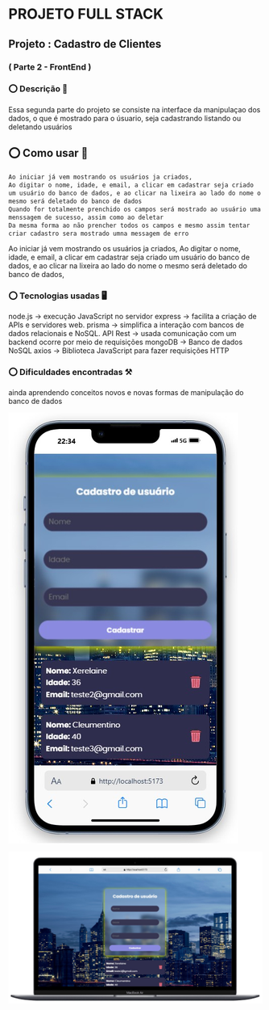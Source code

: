 # PROJETO FULL STACK
## Projeto : Cadastro de Clientes 
### ( Parte 2 - FrontEnd )
 
### ⭕ Descrição 📝
   Essa segunda parte do projeto se consiste na interface da manipulaçao dos dados, o que é mostrado para o úsuario, seja cadastrando listando ou deletando usuários

## ⭕ Como usar 🚩
    Ao iniciar já vem mostrando os usuários ja criados,
    Ao digitar o nome, idade, e email, a clicar em cadastrar seja criado um usuário do banco de dados, e ao clicar na lixeira ao lado do nome o mesmo será deletado do banco de dados
    Quando for totalmente prenchido os campos será mostrado ao usuário uma menssagem de sucesso, assim como ao deletar
    Da mesma forma ao não prencher todos os campos e mesmo assim tentar criar cadastro sera mostrado umna messagem de erro
   Ao iniciar já vem mostrando os usuários ja criados,
   Ao digitar o nome, idade, e email, a clicar em cadastrar seja criado um usuário do banco de dados, e ao clicar na lixeira ao lado do nome o mesmo será deletado do banco de dados,


### ⭕ Tecnologias usadas 🖥️
   node.js -> execução JavaScript no servidor
   express -> facilita a criação de APIs e servidores web.
   prisma -> simplifica a interação com bancos de dados relacionais e NoSQL.
   API Rest -> usada comunicação com um backend ocorre por meio de requisições
   mongoDB -> Banco de dados NoSQL 
   axios -> Biblioteca JavaScript para fazer requisições HTTP

### ⭕ Dificuldades encontradas ⚒️
   ainda aprendendo conceitos novos e novas formas de manipulação do banco de dados



![LIsta de usuarios](./src/assets/mobile.jpg)

![LIsta de usuarios](./src/assets/pc.jpg)
